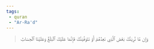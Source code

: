 ```yaml
---
tags: 
 - quran 
 - "Ar-Ra'd"
---
```


> وَإِن مَّا نُرِيَنَّكَ بَعۡضَ ٱلَّذِي نَعِدُهُمۡ أَوۡ نَتَوَفَّيَنَّكَ فَإِنَّمَا عَلَيۡكَ ٱلۡبَلَٰغُ وَعَلَيۡنَا ٱلۡحِسَابُ
